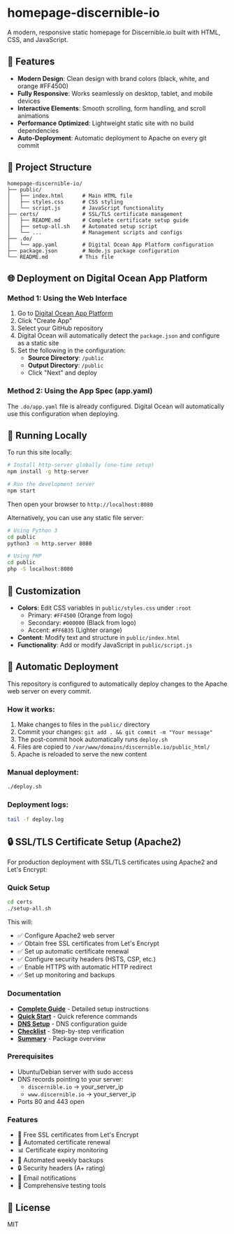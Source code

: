 # homepage-discernible-io

A modern, responsive static homepage for Discernible.io built with HTML, CSS, and JavaScript.

## 🚀 Features

- **Modern Design**: Clean design with brand colors (black, white, and orange #FF4500)
- **Fully Responsive**: Works seamlessly on desktop, tablet, and mobile devices
- **Interactive Elements**: Smooth scrolling, form handling, and scroll animations
- **Performance Optimized**: Lightweight static site with no build dependencies
- **Auto-Deployment**: Automatic deployment to Apache on every git commit

## 📁 Project Structure

```
homepage-discernible-io/
├── public/
│   ├── index.html      # Main HTML file
│   ├── styles.css      # CSS styling
│   └── script.js       # JavaScript functionality
├── certs/              # SSL/TLS certificate management
│   ├── README.md       # Complete certificate setup guide
│   ├── setup-all.sh    # Automated setup script
│   └── ...             # Management scripts and configs
├── .do/
│   └── app.yaml        # Digital Ocean App Platform configuration
├── package.json        # Node.js package configuration
└── README.md          # This file
```

## 🌐 Deployment on Digital Ocean App Platform

### Method 1: Using the Web Interface

1. Go to [Digital Ocean App Platform](https://cloud.digitalocean.com/apps)
2. Click "Create App"
3. Select your GitHub repository
4. Digital Ocean will automatically detect the `package.json` and configure as a static site
5. Set the following in the configuration:
   - **Source Directory**: `/public`
   - **Output Directory**: `/public`
   - Click "Next" and deploy

### Method 2: Using the App Spec (app.yaml)

The `.do/app.yaml` file is already configured. Digital Ocean will automatically use this configuration when deploying.

## 🏃 Running Locally

To run this site locally:

```bash
# Install http-server globally (one-time setup)
npm install -g http-server

# Run the development server
npm start
```

Then open your browser to `http://localhost:8080`

Alternatively, you can use any static file server:

```bash
# Using Python 3
cd public
python3 -m http.server 8080

# Using PHP
cd public
php -S localhost:8080
```

## 🎨 Customization

- **Colors**: Edit CSS variables in `public/styles.css` under `:root`
  - Primary: `#FF4500` (Orange from logo)
  - Secondary: `#000000` (Black from logo)
  - Accent: `#FF6B35` (Lighter orange)
- **Content**: Modify text and structure in `public/index.html`
- **Functionality**: Add or modify JavaScript in `public/script.js`

## 🔄 Automatic Deployment

This repository is configured to automatically deploy changes to the Apache web server on every commit.

### How it works:
1. Make changes to files in the `public/` directory
2. Commit your changes: `git add . && git commit -m "Your message"`
3. The post-commit hook automatically runs `deploy.sh`
4. Files are copied to `/var/www/domains/discernible.io/public_html/`
5. Apache is reloaded to serve the new content

### Manual deployment:
```bash
./deploy.sh
```

### Deployment logs:
```bash
tail -f deploy.log
```

## 🔒 SSL/TLS Certificate Setup (Apache2)

For production deployment with SSL/TLS certificates using Apache2 and Let's Encrypt:

### Quick Setup
```bash
cd certs
./setup-all.sh
```

This will:
- ✅ Configure Apache2 web server
- ✅ Obtain free SSL certificates from Let's Encrypt
- ✅ Set up automatic certificate renewal
- ✅ Configure security headers (HSTS, CSP, etc.)
- ✅ Enable HTTPS with automatic HTTP redirect
- ✅ Set up monitoring and backups

### Documentation
- **[Complete Guide](certs/README.md)** - Detailed setup instructions
- **[Quick Start](certs/QUICKSTART.md)** - Quick reference commands
- **[DNS Setup](certs/DNS-SETUP.md)** - DNS configuration guide
- **[Checklist](certs/CHECKLIST.md)** - Step-by-step verification
- **[Summary](certs/SUMMARY.md)** - Package overview

### Prerequisites
- Ubuntu/Debian server with sudo access
- DNS records pointing to your server:
  - `discernible.io` → your_server_ip
  - `www.discernible.io` → your_server_ip
- Ports 80 and 443 open

### Features
- 🔐 Free SSL certificates from Let's Encrypt
- 🤖 Automated certificate renewal
- 📊 Certificate expiry monitoring
- 💾 Automated weekly backups
- 🔒 Security headers (A+ rating)
- 📧 Email notifications
- 🧪 Comprehensive testing tools

## 📝 License

MIT
